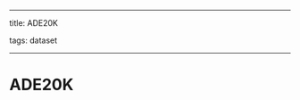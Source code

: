 
---

title: ADE20K

tags: dataset 

---

# ADE20K




























































